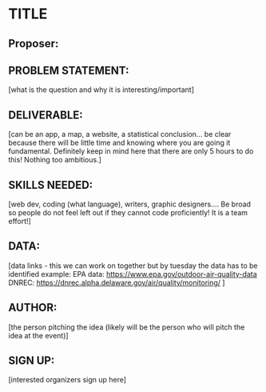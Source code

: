 # TITLE

## Proposer: 

## PROBLEM STATEMENT: 
[what is the question and why it is interesting/important]

## DELIVERABLE: 
[can be an app, a map, a website, a statistical conclusion… be clear because there will be little time and knowing where you are going it fundamental. Definitely keep in mind here that there are only 5 hours to do this! Nothing too ambitious.]

## SKILLS NEEDED: 
[web dev, coding (what language), writers, graphic designers…. Be broad so people do not feel left out if they cannot code proficiently! It is a team effort!]

## DATA: 
[data links - this we can work on together but by tuesday the data has to be identified example: 
EPA data: https://www.epa.gov/outdoor-air-quality-data
DNREC: https://dnrec.alpha.delaware.gov/air/quality/monitoring/ ]

## AUTHOR: 
[the person pitching the idea (likely will be the person who will pitch the idea at the event)]
## SIGN UP: 
[interested organizers sign up here]

